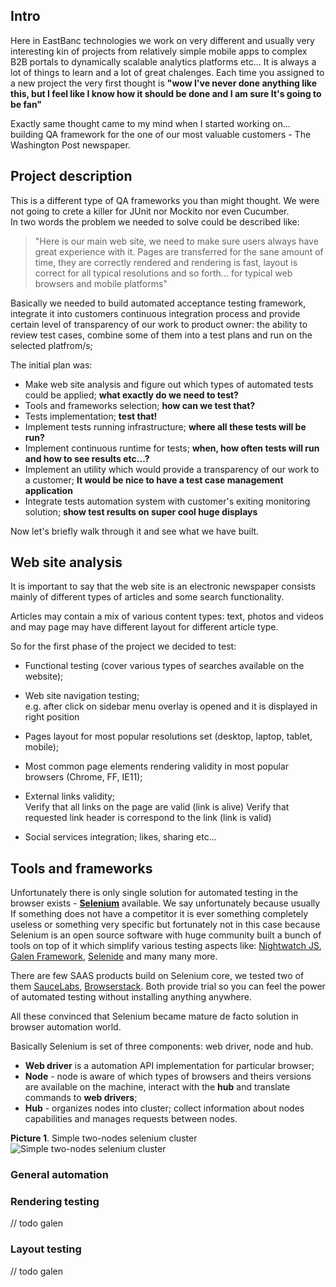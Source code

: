 ## Intro

Here in EastBanc technologies we work on very different and usually very interesting
kin of projects from relatively simple mobile apps to complex B2B portals to dynamically scalable analytics platforms etc...
It is always  a lot of things to learn and a lot of great chalenges.
Each time you assigned to a new project the very first thought is
__"wow I've never done anything like this, but I feel like I know how it should be done and I am sure It's going to be fan"__

Exactly same thought came to my mind when I started working on... building QA framework for the one of our most valuable customers - The Washington Post newspaper.

## Project description

This is a different type of QA frameworks you than might thought. 
We were not going to crete a killer for JUnit nor Mockito nor even Cucumber.  
In two words the problem we needed to solve could be described like:
>"Here is our main web site, we need to make sure users always have great experience with it. 
> Pages are transferred for the sane amount of time, 
> they are correctly rendered and rendering is fast, layout is correct for all typical resolutions and so forth... for typical web browsers and mobile platforms"

Basically we needed to build automated acceptance testing framework, 
integrate it into customers continuous integration process and provide 
certain level of transparency of our work to product owner: 
  the ability to review test cases, combine some of them into a test plans and run on the selected platfrom/s;

The initial plan was:

- Make web site analysis and figure out which types of automated tests could be applied; **what exactly do we need to test?**
- Tools and frameworks selection; **how can we test that?**
- Tests implementation; **test that!**
- Implement tests running infrastructure; **where all these tests will be run?**
- Implement continuous runtime for tests; **when, how often tests will run and how to see results etc...?**
- Implement an utility which would provide a transparency of our work to a customer; **It would be nice to have a test case management application**
- Integrate tests automation system with customer's exiting monitoring solution; **show test results on super cool huge displays**



Now let's briefly walk through it and see what we have built.


## Web site analysis

It is important to say that the web site is an electronic newspaper consists mainly of different types of articles and some search functionality.

Articles may contain a mix of various content types: text, photos and videos and may page may have different layout for different article type.

So for the first phase of the project we decided to test:

- Functional testing (cover various types of searches available on the website);

- Web site navigation testing;  
  e.g. after click on sidebar menu overlay is opened and it is displayed in right position

- Pages layout for most popular resolutions set (desktop, laptop, tablet, mobile);

- Most common page elements rendering validity in most popular browsers (Chrome, FF, IE11);

- External links validity;  
    Verify that all links on the page are valid (link is alive)
    Verify that requested link header is correspond to the link (link is valid)

- Social services integration; likes, sharing etc...

## Tools and frameworks

Unfortunately there is only single solution for automated testing in the browser exists - **[Selenium](http://www.seleniumhq.org/)**
available.
We say unfortunately because usually If something does not have  a competitor it is ever
something completely useless or something very specific but
fortunately not in this case because Selenium is an open source software with huge community built a bunch of tools on top of it which simplify various testing aspects like:
[Nightwatch JS](http://nightwatchjs.org/), [Galen Framework](http://galenframework.com/), [Selenide](https://github.com/codeborne/selenide) and many many more.  

There are few SAAS products build on Selenium core, we tested two of them [SauceLabs](https://saucelabs.com/), [Browserstack](http://www.browserstack.com/).
Both provide trial so you can feel the power of automated testing without installing anything anywhere.

All these convinced  that Selenium became mature de facto solution in browser automation world.

Basically Selenium is set of three components: web driver, node and hub.

- **Web driver** is a automation API implementation for particular browser;
- **Node** - node is aware of which types of browsers and theirs versions are available on the machine, interact with the **hub** and translate commands to **web drivers**;
- **Hub** - organizes nodes into cluster; collect information about nodes capabilities and manages requests between nodes.

**Picture 1**. Simple two-nodes selenium cluster
![Simple two-nodes selenium cluster](https://lh4.googleusercontent.com/5B8pYJiBBdJHawAwHDogOOxHOCddIleiqu6YlLHXGG5xyZU5X-E9LOv2bQs-T_N-VjOEU-Upnww=w1770-h843)


### General automation

### Rendering testing

// todo galen


### Layout testing

 // todo galen
